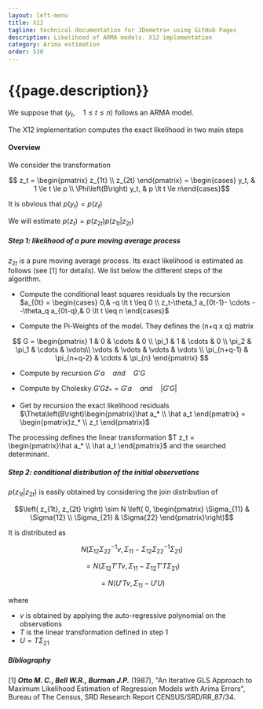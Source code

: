 ```yaml
---
layout: left-menu
title: X12
tagline: technical documentation for JDemetra+ using GitHub Pages
description: Likelihood of ARMA models. X12 implementation
category: Arima estimation
order: 530
---
```

# {{page.description}}
We suppose that $(y_t, \quad 1 \le t \le n)$
follows an ARMA model.

The X12 implementation computes the exact likelihood in two main steps

#### Overview

We consider the transformation

$$ z_t = \begin{pmatrix} z_{1t} \\ z_{2t} \end{pmatrix} = \begin{cases} y_t, & 1 \le t \le p \\ \Phi\left(B\right) y_t, & p \lt t \le n\end{cases}$$

It is obvious that $p\left(y_t\right) = p\left(z_t\right)$

We will estimate $p\left(z_t\right)=p\left(z_{2t}\right)p\left(z_{1t}\vert z_{2t}\right)$

##### Step 1: likelihood of a pure moving average process

$z_{2t}$ is a pure moving average process. Its exact likelihood is estimated as follows (see [1] for details).
We list below the different steps of the algorithm.

* Compute the conditional least squares residuals by the recursion $a_{0t} = \begin{cases} 0,& -q \lt t \leq 0 \\ z_t-\theta_1 a_{0t-1}- \cdots --\theta_q a_{0t-q},&  0 \lt t \leq n  \end{cases}$

* Compute the Pi-Weights of the model. They defines the (n+q x q) matrix

$$ G = \begin{pmatrix} 1 & 0 & \cdots & 0 \\ \pi_1 & 1 & \cdots & 0 \\ \pi_2 & \pi_1 & \cdots & \vdots\\ \vdots & \vdots & \vdots & \vdots \\ \pi_{n+q-1} & \pi_{n+q-2} & \cdots & \pi_{n} \end{pmatrix} $$

* Compute by recursion $G'a \quad and \quad G'G$ 

* Compute by Cholesky $G'G \hat z_* = G'a \quad and \quad \vert G'G \vert$ 

* Get by recursion the exact likelihood residuals
$\Theta\left(B\right)\begin{pmatrix}\hat a_* \\ \hat a_t \end{pmatrix}  = \begin{pmatrix}z_* \\ z_t \end{pmatrix}$

The processing defines the linear transformation 
$T z_t = \begin{pmatrix}\hat a_* \\ \hat a_t \end{pmatrix}$ and the searched determinant.

##### Step 2: conditional distribution of the initial observations

$p\left(z_{1t}\right \vert z_{2t} )$ is easily obtained by considering the join distribution of 

$$\left( z_{1t}, z_{2t} \right) \sim N \left( 0, \begin{pmatrix} \Sigma_{11} & \Sigma{12} \\ \Sigma_{21} & \Sigma{22} \end{pmatrix}\right)$$

It is distributed as 

$$ N\left( \Sigma_{12} \Sigma_{22}^{-1}v, \Sigma_{11}-\Sigma_{12} \Sigma_{22}^{-1} \Sigma_{21} \right)$$

$$= N\left( \Sigma_{12} T'Tv, \Sigma_{11}-\Sigma_{12} T'T\Sigma_{21} \right)$$

$$  = N\left( U'Tv, \Sigma_{11}-U'U \right)$$

where
* $v$ is obtained by applying the auto-regressive polynomial on the observations
* $T$ is the linear transformation defined in step 1
* $U = T \Sigma_{21}$ 

##### Bibliography

[1] ___Otto M. C., Bell W.R., Burman J.P.___ (1987), "An Iterative GLS Approach to Maximum Likelihood Estimation of Regression Models with Arima Errors", Bureau of The Census, SRD Research Report CENSUS/SRD/RR_87/34.